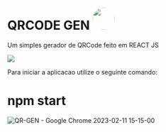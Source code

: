 # QRCODE GEN <img src="https://qrcg-free-editor.qr-code-generator.com/main/assets/images/websiteQRCode_noFrame.png" width="50px" height="50px" style="border-radius: 50%">



Um simples gerador de QRCode feito em REACT JS

<img src="https://img.shields.io/badge/React-20232A?style=for-the-badge&logo=react&logoColor=61DAFB">

Para iniciar a aplicacao utilize o seguinte comando:

# npm start

![QR-GEN - Google Chrome 2023-02-11 15-15-00](https://user-images.githubusercontent.com/86115368/218274645-a0cb8c2b-b971-4ee0-a202-6078b5b043c7.gif)

